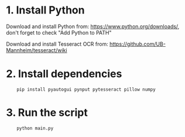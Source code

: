 # 1. Install Python

Download and install Python from: https://www.python.org/downloads/, don't forget to check "Add Python to PATH"

Download and install Tesseract OCR from: https://github.com/UB-Mannheim/tesseract/wiki

# 2. Install dependencies

```
	pip install pyautogui pynput pytesseract pillow numpy
```

# 3. Run the script

```
	python main.py
```

